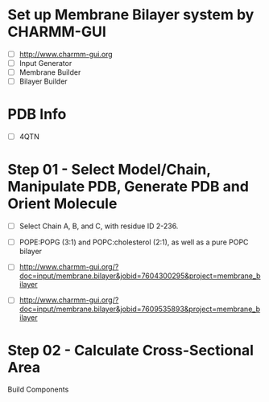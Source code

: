 # Set up Membrane Bilayer system by CHARMM-GUI

- [ ] http://www.charmm-gui.org
- [ ] Input Generator
- [ ] Membrane Builder
- [ ] Bilayer Builder

# PDB Info
- [ ] 4QTN

# Step 01 - Select Model/Chain, Manipulate PDB, Generate PDB and Orient Molecule

- [ ] Select Chain A, B, and C, with residue ID 2-236. 

- [ ] POPE:POPG (3:1) and POPC:cholesterol (2:1), as well as a pure POPC bilayer
- [ ] http://www.charmm-gui.org/?doc=input/membrane.bilayer&jobid=7604300295&project=membrane_bilayer
- [ ] http://www.charmm-gui.org/?doc=input/membrane.bilayer&jobid=7609535893&project=membrane_bilayer

# Step 02 - Calculate Cross-Sectional Area




Build Components



